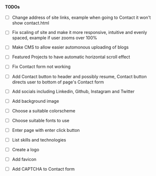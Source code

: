 #### TODOs

- [ ] Change address of site links, example when going to Contact it won't show contact.html  
- [ ] Fix scaling of site and make it more responsive, intuitive and evenly spaced, example if user zooms over 100%  
- [ ] Make CMS to allow easier automonous uploading of blogs  
- [ ] Featured Projects to have automatic horizontal scroll effect  
- [ ] Fix Contact form not working  
- [ ] Add Contact button to header and possibly resume, Contact button directs user to bottom of page's Contact form  
- [ ] Add socials including Linkedin, Github, Instagram and Twitter  
- [ ] Add background image  
- [ ] Choose a suitable colorscheme  
- [ ] Choose suitable fonts to use  
- [ ] Enter page with enter click button  
- [ ] List skills and technologies  
- [ ] Create a logo  
- [ ] Add favicon  
- [ ] Add CAPTCHA to Contact form  

